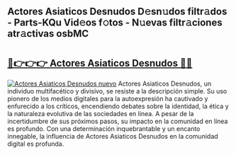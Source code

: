 ## Actores Asiaticos Desnudos D𝚎sn𝚞dos filtr𝚊dos - Parts-KQu Vid𝚎os f𝚘tos - N𝚞evas filtr𝚊ciones atr𝚊ctivas osbMC

# <h2><a href="http://mb4w0ia.tromn.icu/?c=Actores+Asiaticos+Desnudos">🔗👉👉👉 Actores Asiaticos Desnudos 🔗🔗</a></h2>

[![Actores Asiaticos Desnudos nuevo](https://i.imgur.com/pEAQMta.gif)](http://mb4w0ia.tromn.icu/?c=Actores+Asiaticos+Desnudos)
Actores Asiaticos Desnudos, un individuo multifacético y divisivo, se resiste a la descripción simple. Su uso pionero de los medios digitales para la autoexpresión ha cautivado y enfurecido a los críticos, encendiendo debates sobre la identidad, la ética y la naturaleza evolutiva de las sociedades en línea. A pesar de la incertidumbre de sus próximos pasos, su impacto en la comunidad en línea es profundo. Con una determinación inquebrantable y un encanto innegable, la influencia de Actores Asiaticos Desnudos en la comunidad digital es profunda.
